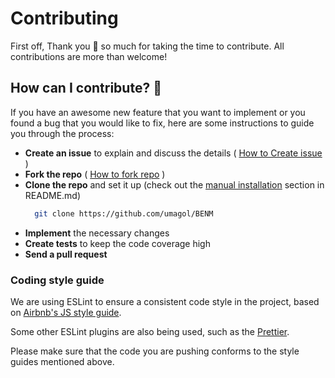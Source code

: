 # Contributing

First off, Thank you 🙏 so much for taking the time to contribute. All contributions are more than welcome!

## How can I contribute? 🤔

If you have an awesome new feature that you want to implement or you found a bug that you would like to fix, here are some instructions to guide you through the process:

- **Create an issue** to explain and discuss the details ( [How to Create issue](https://docs.github.com/en/issues/tracking-your-work-with-issues/creating-an-issue) )
- **Fork the repo** ( [How to fork repo](https://docs.github.com/en/get-started/quickstart/fork-a-repo) )
- **Clone the repo** and set it up (check out the [manual installation](https://github.com/umagol/BENM) section in README.md)
  ```sh
    git clone https://github.com/umagol/BENM
  ```
- **Implement** the necessary changes
- **Create tests** to keep the code coverage high
- **Send a pull request**

### Coding style guide

We are using ESLint to ensure a consistent code style in the project, based on [Airbnb's JS style guide](https://github.com/airbnb/javascript/tree/master/packages/eslint-config-airbnb-base).

Some other ESLint plugins are also being used, such as the [Prettier](https://github.com/prettier/eslint-plugin-prettier).

Please make sure that the code you are pushing conforms to the style guides mentioned above.


